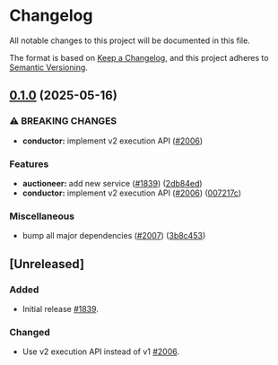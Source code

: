 <!-- markdownlint-disable no-duplicate-heading -->

# Changelog

All notable changes to this project will be documented in this file.

The format is based on [Keep a Changelog](https://keepachangelog.com/en/1.1.0/),
and this project adheres to [Semantic Versioning](https://semver.org/spec/v2.0.0.html).

## [0.1.0](https://github.com/astriaorg/astria-release-test/compare/auctioneer-vv0.0.1...auctioneer-vv0.1.0) (2025-05-16)


### ⚠ BREAKING CHANGES

* **conductor:** implement v2 execution API ([#2006](https://github.com/astriaorg/astria-release-test/issues/2006))

### Features

* **auctioneer:** add new service ([#1839](https://github.com/astriaorg/astria-release-test/issues/1839)) ([2db84ed](https://github.com/astriaorg/astria-release-test/commit/2db84ed46430013afa24ee955fe2a24f19d30675))
* **conductor:** implement v2 execution API ([#2006](https://github.com/astriaorg/astria-release-test/issues/2006)) ([007217c](https://github.com/astriaorg/astria-release-test/commit/007217ce08f6388b7d4fb87728cac996a8c22876))


### Miscellaneous

* bump all major dependencies ([#2007](https://github.com/astriaorg/astria-release-test/issues/2007)) ([3b8c453](https://github.com/astriaorg/astria-release-test/commit/3b8c453f10d2d02f4be934aaaecd9d9ab76c0202))

## [Unreleased]

### Added

- Initial release [#1839](https://github.com/astriaorg/astria/pull/1839).

### Changed

- Use v2 execution API instead of v1 [#2006](https://github.com/astriaorg/astria/pull/2006).

